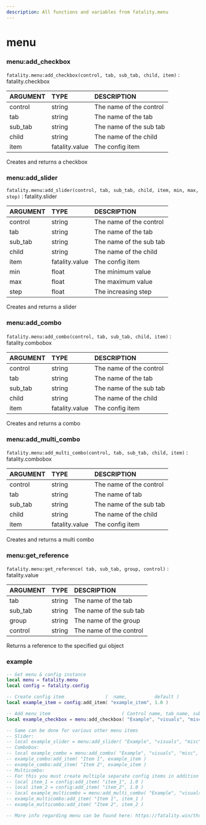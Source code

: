```yaml
---
description: All functions and variables from fatality.menu
---
```


# menu

### menu:add\_checkbox

`fatality.menu:add_checkbox(control, tab, sub_tab, child, item)` : fatality.checkbox

| ARGUMENT | TYPE | DESCRIPTION |
| :--- | :--- | :--- |
| control | string | The name of the control |
| tab | string | The name of the tab |
| sub\_tab | string | The name of the sub tab |
| child | string | The name of the child |
| item | fatality.value | The config item |

Creates and returns a checkbox

### menu:add\_slider

`fatality.menu:add_slider(control, tab, sub_tab, child, item, min, max, step)` : fatality.slider

| ARGUMENT | TYPE | DESCRIPTION |
| :--- | :--- | :--- |
| control | string | The name of the control |
| tab | string | The name of the tab |
| sub\_tab | string | The name of the sub tab |
| child | string | The name of the child |
| item | fatality.value | The config item |
| min | float | The minimum value |
| max | float | The maximum value |
| step | float | The increasing step |

Creates and returns a slider

### menu:add\_combo

`fatality.menu:add_combo(control, tab, sub_tab, child, item)` : fatality.combobox

| ARGUMENT | TYPE | DESCRIPTION |
| :--- | :--- | :--- |
| control | string | The name of the control |
| tab | string | The name of the tab |
| sub\_tab | string | The name of the sub tab |
| child | string | The name of the child |
| item | fatality.value | The config item |

Creates and returns a combo

### menu:add\_multi\_combo

 `fatality.menu:add_multi_combo(control, tab, sub_tab, child, item)` : fatality.combobox

| ARGUMENT | TYPE | DESCRIPTION |
| :--- | :--- | :--- |
| control | string | The name of the control |
| tab | string | The name of tab |
| sub\_tab | string | The name of the sub tab |
| child | string | The name of the child |
| item | fatality.value | The config item |

Creates and returns a multi combo

### menu:get\_reference

`fatality.menu:get_reference( tab, sub_tab, group, control)` : fatality.value

| ARGUMENT | TYPE | DESCRIPTION |
| :--- | :--- | :--- |
| tab | string | The name of the tab |
| sub\_tab | string | The name of the sub tab |
| group | string | The name of the group |
| control | string | The name of the control |

Returns a reference to the specified gui object

### example

```lua
-- Get menu & config instance
local menu = fatality.menu
local config = fatality.config

-- Create config item               (  name,          default )
local example_item = config:add_item( "example_item", 1.0 )

-- Add menu item                          ( Control name, tab_name, sub_tab_name, child_name, config_item )
local example_checkbox = menu:add_checkbox( "Example", "visuals", "misc", "various", example_item )

-- Same can be done for various other menu items
-- Slider:
-- local example_slider = menu:add_slider( "Example", "visuals", "misc", "various", example_item, 0.0, 100.0, 1.0 )
-- Combobox:
-- local example_combo = menu:add_combo( "Example", "visuals", "misc", "various", example_item )
-- example_combo:add_item( "Item 1", example_item )
-- example_combo:add_item( "Item 2", example_item )
-- Multicombo:
-- For this you must create multiple separate config items in addition
-- local item_1 = config:add_item( "item_1", 1.0 )
-- local item_2 = config:add_item( "item_2", 1.0 )
-- local example_multicombo = menu:add_multi_combo( "Example", "visuals", "misc", "various", example_item, 0.0, 100.0, 1.0 )
-- example_multicombo:add_item( "Item 1", item_1 )
-- example_multicombo:add_item( "Item 2", item_2 )

-- More info regarding menu can be found here: https://fatality.win/threads/fatality-menu.504/
```

